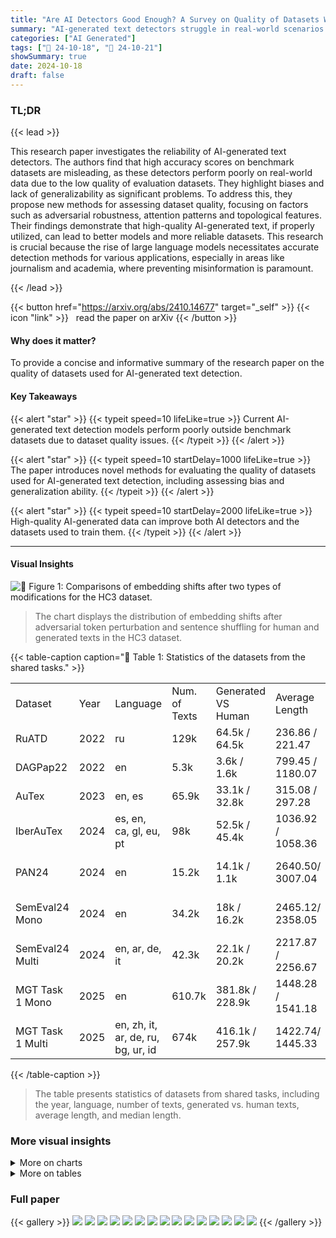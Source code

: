 ```yaml
---
title: "Are AI Detectors Good Enough? A Survey on Quality of Datasets With Machine-Generated Texts"
summary: "AI-generated text detectors struggle in real-world scenarios due to flawed evaluation datasets; this study proposes robust methods to evaluate these datasets and improve detector reliability."
categories: ["AI Generated"]
tags: ["🔖 24-10-18", "🤗 24-10-21"]
showSummary: true
date: 2024-10-18
draft: false
---
```


### TL;DR


{{< lead >}}

This research paper investigates the reliability of AI-generated text detectors.  The authors find that high accuracy scores on benchmark datasets are misleading, as these detectors perform poorly on real-world data due to the low quality of evaluation datasets. They highlight biases and lack of generalizability as significant problems. To address this, they propose new methods for assessing dataset quality, focusing on factors such as adversarial robustness, attention patterns and topological features. Their findings demonstrate that high-quality AI-generated text, if properly utilized, can lead to better models and more reliable datasets. This research is crucial because the rise of large language models necessitates accurate detection methods for various applications, especially in areas like journalism and academia, where preventing misinformation is paramount.

{{< /lead >}}


{{< button href="https://arxiv.org/abs/2410.14677" target="_self" >}}
{{< icon "link" >}} &nbsp; read the paper on arXiv
{{< /button >}}

#### Why does it matter?
To provide a concise and informative summary of the research paper on the quality of datasets used for AI-generated text detection.
#### Key Takeaways

{{< alert "star" >}}
{{< typeit speed=10 lifeLike=true >}} Current AI-generated text detection models perform poorly outside benchmark datasets due to dataset quality issues. {{< /typeit >}}
{{< /alert >}}

{{< alert "star" >}}
{{< typeit speed=10 startDelay=1000 lifeLike=true >}} The paper introduces novel methods for evaluating the quality of datasets used for AI-generated text detection, including assessing bias and generalization ability. {{< /typeit >}}
{{< /alert >}}

{{< alert "star" >}}
{{< typeit speed=10 startDelay=2000 lifeLike=true >}} High-quality AI-generated data can improve both AI detectors and the datasets used to train them. {{< /typeit >}}
{{< /alert >}}

------
#### Visual Insights





![](charts/charts_7_0.png "🔼 Figure 1: Comparisons of embedding shifts after two types of modifications for the HC3 dataset.")

> The chart displays the distribution of embedding shifts after adversarial token perturbation and sentence shuffling for human and generated texts in the HC3 dataset.





{{< table-caption caption="🔽 Table 1: Statistics of the datasets from the shared tasks." >}}
<table id='0' style='font-size:16px'><tr><td>Dataset</td><td>Year</td><td>Language</td><td>Num. of Texts</td><td>Generated VS Human</td><td>Average Length</td><td>Median Length</td></tr><tr><td>RuATD</td><td>2022</td><td>ru</td><td>129k</td><td>64.5k / 64.5k</td><td>236.86 / 221.47</td><td>99.0 / 95.0</td></tr><tr><td>DAGPap22</td><td>2022</td><td>en</td><td>5.3k</td><td>3.6k / 1.6k</td><td>799.45 / 1180.07</td><td>680.07 1126.5</td></tr><tr><td>AuTex</td><td>2023</td><td>en, es</td><td>65.9k</td><td>33.1k / 32.8k</td><td>315.08 / 297.28</td><td>386.07 351.0</td></tr><tr><td>IberAuTex</td><td>2024</td><td>es, en, ca, gl, eu, pt</td><td>98k</td><td>52.5k / 45.4k</td><td>1036.92 / 1058.36</td><td>981.0/ 1018.0</td></tr><tr><td>PAN24</td><td>2024</td><td>en</td><td>15.2k</td><td>14.1k / 1.1k</td><td>2640.50/ 3007.04</td><td>2731.0 / 2868.0</td></tr><tr><td>SemEval24 Mono</td><td>2024</td><td>en</td><td>34.2k</td><td>18k / 16.2k</td><td>2465.12/ 2358.05</td><td>2570.0 / 2083.5</td></tr><tr><td>SemEval24 Multi</td><td>2024</td><td>en, ar, de, it</td><td>42.3k</td><td>22.1k / 20.2k</td><td>2217.87 / 2256.67</td><td>2270.0 / 2032.0</td></tr><tr><td>MGT Task 1 Mono</td><td>2025</td><td>en</td><td>610.7k</td><td>381.8k / 228.9k</td><td>1448.28 / 1541.18</td><td>1208.0 / 1080.0</td></tr><tr><td>MGT Task 1 Multi</td><td>2025</td><td>en, zh, it, ar, de, ru, bg, ur, id</td><td>674k</td><td>416.1k / 257.9k</td><td>1422.74/ 1445.33</td><td>1195.0 / 1032.0</td></tr></table>{{< /table-caption >}}

> The table presents statistics of datasets from shared tasks, including the year, language, number of texts, generated vs. human texts, average length, and median length.



### More visual insights



<details>
<summary>More on charts
</summary>


![](charts/charts_8_0.png "🔼 Figure 4: Topological Time Series for remaining datasets from current review. We omitted the results for Au-Tex23en, because virtually all texts there had the dimension of 0.")

> Figure 4 is a set of histograms showing the distribution of topological time series scores for different datasets, illustrating variations in dimensionality between human-written and machine-generated texts.


![](charts/charts_8_1.png "🔼 Figure 3: Attention maps on two excerpts from DAG-Pap22, Layer 15, Head 15.")

> The chart displays attention maps for human and machine-generated text excerpts from the DAGPap22 dataset, highlighting differences in attention patterns.


![](charts/charts_14_0.png "🔼 Figure 4: Topological Time Series for remaining datasets from current review. We omitted the results for AuTex23en, because virtually all texts there had the dimension of 0.")

> The chart displays the topological time series distributions for various datasets, excluding AuTex23es due to its texts having a dimension of 0.


</details>



<details>
<summary>More on tables
</summary>


{{< table-caption caption="🔽 Table 2: Statistics of the datasets from the research papers." >}}
<table id='0' style='font-size:16px'><tr><td>Dataset</td><td>Year</td><td>Language</td><td>Num. of Texts</td><td>Generated VS Human</td><td>Average Length</td><td>Median Length</td></tr><tr><td>GPT2</td><td>2019</td><td>en</td><td>1250k</td><td>1000k / 250k</td><td>2941.28 / 2616.04</td><td>3245.0/ 2459.0</td></tr><tr><td>HC3</td><td>2023</td><td>en</td><td>85.4k</td><td>26.9k / 58.5k</td><td>1010.50/ 680.68</td><td>1012.0/ 422.0</td></tr><tr><td>GhostBuster</td><td>2023</td><td>en</td><td>21k</td><td>18k / 3k</td><td>3345.07 / 3391.26</td><td>3439.5 / 2911.5</td></tr><tr><td>MGTBench</td><td>2024</td><td>en</td><td>23.7k</td><td>20.7k / 3k</td><td>1595.94 / 3391.26</td><td>1226.0 / 2911.5</td></tr><tr><td>MAGE</td><td>2024</td><td>en</td><td>436k</td><td>152.3k / 284.2k</td><td>1138.75 / 1281.88</td><td>706.0 / 666.0</td></tr><tr><td>M4</td><td>2024</td><td>en</td><td>89.5k</td><td>44.7k / 44.7k</td><td>1587.62/ 3162.40</td><td>1454.0 / 1697.0</td></tr></table>{{< /table-caption >}}

> Table 2 presents statistics for datasets from research papers, including the year, language, number of texts, generated vs. human text counts, average length, and median length.


{{< table-caption caption="🔽 Table 3: Classification results with different detectors estimated using F₁-score. Binoculars and DetectGPT work only with English texts, thus we could not apply them to datasets with non-English texts." >}}
<br><table id='8' style='font-size:14px'><tr><td>Dataset</td><td>DeBERTa</td><td>Binoculars</td><td>DetectGPT</td></tr><tr><td>GPT-2</td><td>0.972</td><td>0.495</td><td>0.412</td></tr><tr><td>HC3</td><td>0.998</td><td>0.931</td><td>0.972</td></tr><tr><td>GhostBuster</td><td>0.910</td><td>0.683</td><td>0.711</td></tr><tr><td>MGTBench</td><td>0.961</td><td>0.164</td><td>0.344</td></tr><tr><td>MAGE</td><td>0.835</td><td>0.632</td><td>0.654</td></tr><tr><td>M4</td><td>0.987</td><td>0.171</td><td>0.381</td></tr><tr><td>SemEval24 Mono</td><td>0.999</td><td>0.943</td><td>0.983</td></tr><tr><td>SemEval24 Multi</td><td>0.997</td><td>一</td><td>-</td></tr><tr><td>RuATD</td><td>0.765</td><td>-</td><td>-</td></tr><tr><td>DAGPap22</td><td>0.968</td><td>0.333</td><td>0.562</td></tr><tr><td>PAN24</td><td>0.826</td><td>0.411</td><td>0.890</td></tr><tr><td>AuTex23en</td><td>0.941</td><td>0.783</td><td>0.911</td></tr><tr><td>AuTex23es</td><td>0.933</td><td>-</td><td>-</td></tr><tr><td>IberAuTex</td><td>0.964</td><td>-</td><td>-</td></tr><tr><td>MGT-1 Mono</td><td>0.904</td><td>0.665</td><td>0.683</td></tr><tr><td>MGT-1 Multi</td><td>0.934</td><td>一</td><td>-</td></tr></table>{{< /table-caption >}}

> Table 3 presents the F1-scores achieved by three different detectors (DeBERTa, Binoculars, and DetectGPT) on various datasets, highlighting their performance on English and multilingual texts.


{{< table-caption caption="🔽 Table 4: Calculated statistics on texts from chosen datasets. In 'Attention Columns' we show the mean difference between the highest attention column and the second-placed. The first value is for human texts; the second value is for machine-generated. Some values for KLTTS are underlined, because texts are too short, see Section 7." >}}
<table id='2' style='font-size:20px'><tr><td>Dataset</td><td>KLTTS ↓</td><td>Attention Columns (h / m)</td><td>△ shift ↓</td><td>KLshuffle</td></tr><tr><td>GPT-2</td><td>0.014</td><td>3.430 / 4.094</td><td>0.084</td><td>1.255</td></tr><tr><td>HC3</td><td>0.053</td><td>0.459 / 0.967</td><td>0.264</td><td>1.167</td></tr><tr><td>GhostBuster</td><td>0.053</td><td>2.822 / 2.988</td><td>0.024</td><td>0.359</td></tr><tr><td>MGTBench</td><td>0.043</td><td>1.961 / 2.639</td><td>0.031</td><td>0.421</td></tr><tr><td>MAGE</td><td>0.011</td><td>2.289 /2.166</td><td>0.094</td><td>0.310</td></tr><tr><td>M4</td><td>0.036</td><td>3.842 / 2.256</td><td>0.107</td><td>0.483</td></tr><tr><td>SemEval24 Mono</td><td>0.012</td><td>1.540 / 0.766</td><td>0.191</td><td>2.576</td></tr><tr><td>SemEval24 Multi</td><td>0.001</td><td>2.123 / 0.830</td><td>0.059</td><td>2.046</td></tr><tr><td>RuATD</td><td>0.007</td><td>1.631 / 1.391</td><td>0.315</td><td>14.028</td></tr><tr><td>DAGPap22</td><td>0.083</td><td>0.637 / 0.675</td><td>0.039</td><td>0.472</td></tr><tr><td>PAN24</td><td>0.053</td><td>3.463 / 2.588</td><td>0.050</td><td>0.331</td></tr><tr><td>AuTex23-en</td><td>0.021</td><td>3.179 / 2.740</td><td>0.110</td><td>4.331</td></tr><tr><td>AuTex23-es</td><td>0.001</td><td>3.072 / 3.244</td><td>0.105</td><td>1.306</td></tr><tr><td>IberAuTex</td><td>0.012</td><td>2.049 / 1.946</td><td>0.223</td><td>5.516</td></tr><tr><td>MGT-1 Mono</td><td>0.019</td><td>2.070 / 1.783</td><td>0.031</td><td>0.587</td></tr><tr><td>MGT-1 Multi</td><td>0.006</td><td>3.313 / 3.117</td><td>0.027</td><td>0.522</td></tr></table>{{< /table-caption >}}

> Table 4 presents calculated statistics for several datasets, showing the mean difference in attention columns between human and machine-generated texts, and also includes KL divergence scores measuring the similarity of text distributions after adversarial modifications.


{{< table-caption caption="🔽 Table 7: Best results from each analysed competition. PAN24 used mean of 5 metrics, such as accuracy, F1 and other to evaluate efficiency of the system." >}}
<br><table id='10' style='font-size:16px'><tr><td>Competition</td><td>Metric</td><td>Best result</td></tr><tr><td>RuATD</td><td>Accuracy</td><td>0.820</td></tr><tr><td>AuTex-en</td><td>Macro-F1</td><td>0.809</td></tr><tr><td>AuTex-es</td><td>Macro-F1</td><td>0.708</td></tr><tr><td>IberAuTex</td><td>Macro-F1</td><td>0.805</td></tr><tr><td>SemEval24 Mono</td><td rowspan="2">Accuracy</td><td rowspan="2">0.975</td></tr><tr><td></td></tr><tr><td>SemEval24</td><td rowspan="2">Accuracy</td><td rowspan="2">0.959</td></tr><tr><td>Multi</td></tr><tr><td>PAN24</td><td>Avg. of 5 metrics*</td><td>0.924</td></tr><tr><td>DAGPap22</td><td>Avg. F1-score</td><td>0.994</td></tr></table>{{< /table-caption >}}

> Table 7 presents the best results obtained in various AI-generated text detection competitions, indicating the performance of different methods evaluated using various metrics.


{{< table-caption caption="🔽 Table 1: Statistics of the datasets from the shared tasks." >}}
<table id='13' style='font-size:18px'><tr><td>Hyperparameters</td><td>Values</td></tr><tr><td>Epochs</td><td>5*</td></tr><tr><td>Learning rate (LR)</td><td>5e-5</td></tr><tr><td>Warmup steps</td><td>50</td></tr><tr><td>Weight decay</td><td>0.01</td></tr></table>{{< /table-caption >}}

> This table presents statistics of datasets from shared tasks, including the year, language, number of texts, number of human and generated texts, average length, and median length.


{{< table-caption caption="🔽 Table 1: Statistics of the datasets from the shared tasks." >}}
<table id='0' style='font-size:18px'><tr><td>Dataset</td><td>Year</td><td>Themes</td><td>Sources</td></tr><tr><td>RuATD</td><td>2022</td><td>News, Social media, Wikipedia, Strategic Documents, Diaries</td><td>M-BART, M-BART50, M2M-100, OPUS-MT, mT5-Large, mT5-Small, ruGPT2-Large, ruGPT3-Large, ruGPT3-Medium, ruGPT3-Small, ruT5-Base, ruT5-Base-Multitask, ruT5-Large</td></tr><tr><td>DAGPap</td><td>2022</td><td>Scopus papers</td><td>Led-Large-Book-Summary, GPT-3, Spinbot, GPT-Neo-125M</td></tr><tr><td>AuTex</td><td>2023</td><td>Legal documents, So- cial media, How-to ar- ticles</td><td>BLOOM-1B7, BLOOM-3B, BLOOM- 7B1, GPT-3 (Babbage, Curie, text- davinci-003)</td></tr><tr><td>IberAuTex</td><td>2024</td><td>News, Reviews, Emails, Essays, Di- alogues, Wikipedia, Wikihow, Tweets</td><td>GPT, LLama, Mistral, Cohere, An- thropic, MPT, Falcon</td></tr><tr><td>PAN</td><td>2024</td><td>News</td><td>Alpaca-7B, BLOOM-7B1, Alpaca- 13B, Gemini-Pro, ChatGPT (gpt- turbo-3.5, gpt-4-turbo), Llama-2-70B, Llama-2-7b, Mistral-7B, Mistral- 8X7B, Qwen1.5-72B, GPT-2</td></tr><tr><td>SemEval Mono</td><td>2024</td><td>Wikipedia, WikiHow, Reddit, arXiv, Peer- Read, Student Essays</td><td>ChatGPT (text-davinci-003, gpt-4), Cohere, Dolly-v2, BLOOMz</td></tr><tr><td>SemEval Multi</td><td>2024</td><td>Wikipedia, WikiHow, Reddit, arXiv, and PeerRead, Student Essays, News</td><td>ChatGPT (text-davinci-003, gpt- 4), LLaMA2, Cohere, Dolly-v2, BLOOMz, Jais</td></tr><tr><td>MGT Detection Task 1 Mono</td><td>2025</td><td>CNN, DialogSum, Wikipedia, Wiki- How, Eli5, Finance, Medicine, XSum, PubMed, SQuAD, IMDb, Reddit, arXiv, PeerRead</td><td>ChatGPT (text-davinci-002, text- davinci-003, gpt-turbo-3.5), OPT, LLama3, BLOOMz, FLAN-T5, Co- here, Dolly, Gemma, Mixtral</td></tr><tr><td>MGT Detection Task 1 Multi</td><td>2025</td><td>CNN, DialogSum, Baike, QA Wikipedia, WikiHow, Eli5, Fi- nance, Medicine, Psychology, XSum, PubMed, SQuAD, IMDb, Reddit, arXiv, PeerRead</td><td>ChatGPT (text-davinci-002, text- davinci-003, gpt-turbo-3.5, gpt4o), GLM, GPT-J, GPT-Neo, OPT, Llama2, LLama3, BLOOMz, FLAN-T5, Co- here, Dolly, Gemma, Mixtral, Jais</td></tr></table>{{< /table-caption >}}

> This table presents statistics of datasets from shared tasks, including the year, language, number of texts, number of generated vs human texts, and average and median length.


{{< table-caption caption="🔽 Table 2: Statistics of the datasets from the research papers." >}}
<table id='0' style='font-size:18px'><tr><td>Dataset</td><td>Year</td><td>Themes</td><td>Sources</td></tr><tr><td>GPT2</td><td>2019</td><td>WebText</td><td>GPT-2-117M, GPT-2-345M, GPT-2- 762M, GPT-2-1542M</td></tr><tr><td>HC3</td><td>2023</td><td>ELI5, WikiQA, Wikipedia, Medicine, Finance</td><td>ChatGPT (gpt-turbo-3.5)</td></tr><tr><td>GhostBuster</td><td>2023</td><td>Student Essays, News Articles, Creative Writing</td><td>ChatGPT (gpt-3.5-turbo), Claude</td></tr><tr><td>MGTBench</td><td>2024</td><td>Student Essays, News Articles, Creative Writing</td><td>ChatGLM, Dolly, ChatGPT-turbo, GPT4All, StableLM, Claude</td></tr><tr><td>MAGE</td><td>2024</td><td>Opinions, Reviews, News, QA, Story Generation, Com- monsense Reasoning, Knowledge Illus- tration, Scientific Writing</td><td>ChatGPT (text-davinci-002, text- davinci-003, gpt-turbo-3.5), LLaMA, GLM-130B, FLAN-T5, OPT, Big- Science, EleutherAI</td></tr><tr><td>M4</td><td>2024</td><td>Wikipedia, Reddit ELI5, WikiHow, Peer- Read, arXiv abstract</td><td>ChatGPT (text-davinci-003, gpt-turbo- 3.5), Cohere, Dolly-v2, BLOOMz</td></tr></table>{{< /table-caption >}}

> This table presents statistics for datasets from research papers, including year, language, number of texts, generated vs. human texts, average length, and median length.


</details>


### Full paper

{{< gallery >}}
<img src="paper_images/1.png" class="grid-w50 md:grid-w33 xl:grid-w25" />
<img src="paper_images/2.png" class="grid-w50 md:grid-w33 xl:grid-w25" />
<img src="paper_images/3.png" class="grid-w50 md:grid-w33 xl:grid-w25" />
<img src="paper_images/4.png" class="grid-w50 md:grid-w33 xl:grid-w25" />
<img src="paper_images/5.png" class="grid-w50 md:grid-w33 xl:grid-w25" />
<img src="paper_images/6.png" class="grid-w50 md:grid-w33 xl:grid-w25" />
<img src="paper_images/7.png" class="grid-w50 md:grid-w33 xl:grid-w25" />
<img src="paper_images/8.png" class="grid-w50 md:grid-w33 xl:grid-w25" />
<img src="paper_images/9.png" class="grid-w50 md:grid-w33 xl:grid-w25" />
<img src="paper_images/10.png" class="grid-w50 md:grid-w33 xl:grid-w25" />
<img src="paper_images/11.png" class="grid-w50 md:grid-w33 xl:grid-w25" />
<img src="paper_images/12.png" class="grid-w50 md:grid-w33 xl:grid-w25" />
<img src="paper_images/13.png" class="grid-w50 md:grid-w33 xl:grid-w25" />
<img src="paper_images/14.png" class="grid-w50 md:grid-w33 xl:grid-w25" />
<img src="paper_images/15.png" class="grid-w50 md:grid-w33 xl:grid-w25" />
{{< /gallery >}}